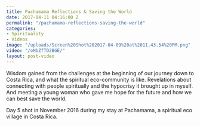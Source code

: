 ```yaml
---
title: Pachamama Reflections & Saving the World
date: 2017-04-11 04:16:00 Z
permalink: "/pachamama-reflections-saving-the-world"
categories:
- Spirituality
- Videos
image: "/uploads/Screen%20Shot%202017-04-09%20at%2011.43.54%20PM.png"
video: "/oMbZfTD2BGE/"
layout: post-video
---
```


Wisdom gained from the challenges at the beginning of our journey down to Costa Rica, and what the spiritual eco-community is like. Revelations about connecting with people spiritually and the hypocrisy it brought up in myself. And meeting a young woman who gave me hope for the future and how we can best save the world.

Day 5 shot in November 2016 during my stay at Pachamama, a spiritual eco village in Costa Rica. 